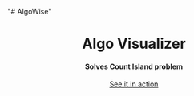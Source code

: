 "# AlgoWise" 
<div align="center">
  <h1>Algo Visualizer</h1>
  <h4>Solves Count Island problem</h4>
  <div><a href="https://github.com/madhurivellala/AlgoWise/dist"></a></div>
  <a href="https://github.com/madhurivellala/AlgoWise/dist">See it in action</a>
</div>